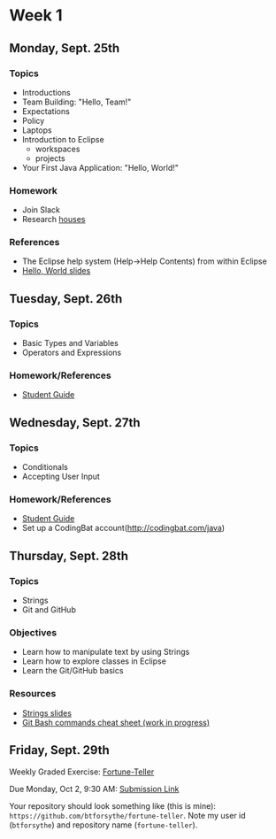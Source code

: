 # Week 1

## Monday, Sept. 25th

### Topics

- Introductions
- Team Building: "Hello, Team!"
- Expectations
- Policy
- Laptops
- Introduction to Eclipse
  - workspaces
  - projects
- Your First Java Application: "Hello, World!"

### Homework

- Join Slack
- Research [houses](./houses.md)

### References

- The Eclipse help system (Help->Help Contents) from within Eclipse
- [Hello, World slides](https://wecancodeit.github.io/java-slides/fundamentals/hello-world/)

## Tuesday, Sept. 26th

### Topics

- Basic Types and Variables
- Operators and Expressions

### Homework/References

- [Student Guide](./types-and-expressions.md)

## Wednesday, Sept. 27th

### Topics

- Conditionals
- Accepting User Input

### Homework/References

- [Student Guide](./conditionals-and-user-input.md)
- Set up a CodingBat account(http://codingbat.com/java)

## Thursday, Sept. 28th

### Topics

- Strings
- Git and GitHub

### Objectives

- Learn how to manipulate text by using Strings
- Learn how to explore classes in Eclipse
- Learn the Git/GitHub basics

### Resources

- [Strings slides](https://wecancodeit.github.io/java-slides/fundamentals/strings/)
- [Git Bash commands cheat sheet (work in progress)](https://github.com/WeCanCodeIT/java-resources/tree/master/bash)

## Friday, Sept. 29th

Weekly Graded Exercise: [Fortune-Teller](../exercises/fortune-teller/)

Due Monday, Oct 2, 9:30 AM: [Submission Link](https://goo.gl/forms/RaUf4mnPEUoi6kp23)

Your repository should look something like (this is mine): `https://github.com/btforsythe/fortune-teller`. Note my user id (`btforsythe`) and repository name (`fortune-teller`).
